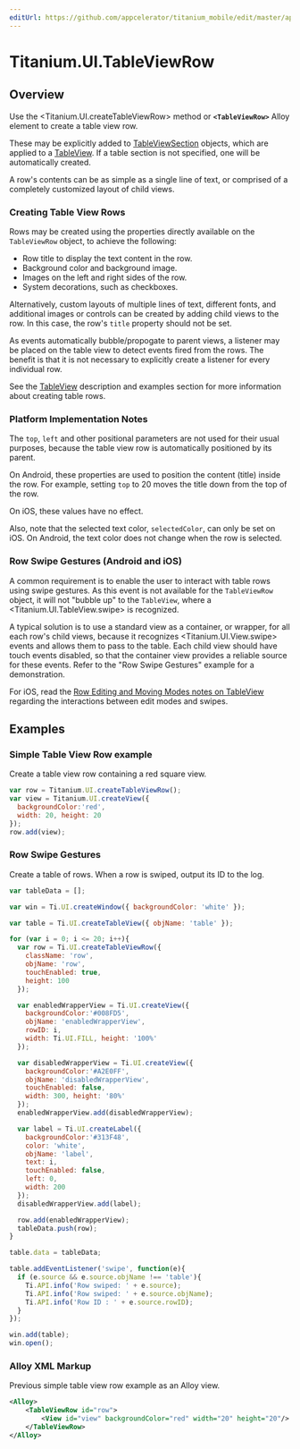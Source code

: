 ```yaml
---
editUrl: https://github.com/appcelerator/titanium_mobile/edit/master/apidoc/Titanium/UI/TableViewRow.yml
---
```

# Titanium.UI.TableViewRow

<TypeHeader/>

## Overview

Use the <Titanium.UI.createTableViewRow> method or **`<TableViewRow>`** Alloy element to create
a table view row.

These may be explicitly added to [TableViewSection](Titanium.UI.TableViewSection) objects, which are applied
to a [TableView](Titanium.UI.TableView). If a table section is not specified, one will be
automatically created.

A row's contents can be as simple as a single line of text, or comprised of a completely
customized layout of child views.

### Creating Table View Rows

Rows may be created using the properties directly available on the `TableViewRow` object, to
achieve the following:

* Row title to display the text content in the row.
* Background color and background image.
* Images on the left and right sides of the row.
* System decorations, such as checkboxes.

Alternatively, custom layouts of multiple lines of text, different fonts, and additional
images or controls can be created by adding child views to the row. In this case, the row's
`title` property should not be set.

As events automatically bubble/propogate to parent views, a listener may be placed on the table
view to detect events fired from the rows. The benefit is that it is not necessary to
explicitly create a listener for every individual row.

See the [TableView](Titanium.UI.TableView) description and examples section for more information
about creating table rows.

### Platform Implementation Notes

The `top`, `left` and other positional parameters are not used for their usual purposes, because
the table view row is automatically positioned by its parent.

On Android, these properties are used to position the content (title) inside the row. For example,
setting `top` to 20 moves the title down from the top of the row.

On iOS, these values have no effect.

Also, note that the selected text color, `selectedColor`, can only be set on iOS.
On Android, the text color does not change when the row is selected.

### Row Swipe Gestures (Android and iOS)

A common requirement is to enable the user to interact with table rows using swipe gestures.
As this event is not available for the `TableViewRow` object, it will not "bubble up" to the
`TableView`, where a <Titanium.UI.TableView.swipe> is recognized.

A typical solution is to use a standard view as a container, or wrapper, for all each row's child
views, because it recognizes <Titanium.UI.View.swipe> events and allows them to pass to the table.
Each child view should have touch events disabled, so that the container view provides a reliable
source for these events. Refer to the "Row Swipe Gestures" example for a demonstration.

For iOS, read the [Row Editing and Moving Modes notes on TableView](Titanium.UI.TableView) regarding
the interactions between edit modes and swipes.

## Examples

### Simple Table View Row example

Create a table view row containing a red square view.

``` js
var row = Titanium.UI.createTableViewRow();
var view = Titanium.UI.createView({
  backgroundColor:'red',
  width: 20, height: 20
});
row.add(view);
```

### Row Swipe Gestures

Create a table of rows. When a row is swiped, output its ID to the log.

``` js
var tableData = [];

var win = Ti.UI.createWindow({ backgroundColor: 'white' });

var table = Ti.UI.createTableView({ objName: 'table' });

for (var i = 0; i <= 20; i++){
  var row = Ti.UI.createTableViewRow({
    className: 'row',
    objName: 'row',
    touchEnabled: true,
    height: 100
  });

  var enabledWrapperView = Ti.UI.createView({
    backgroundColor:'#008FD5',
    objName: 'enabledWrapperView',
    rowID: i,
    width: Ti.UI.FILL, height: '100%'
  });

  var disabledWrapperView = Ti.UI.createView({
    backgroundColor:'#A2E0FF',
    objName: 'disabledWrapperView',
    touchEnabled: false,
    width: 300, height: '80%'
  });
  enabledWrapperView.add(disabledWrapperView);

  var label = Ti.UI.createLabel({
    backgroundColor:'#313F48',
    color: 'white',
    objName: 'label',
    text: i,
    touchEnabled: false,
    left: 0,
    width: 200
  });
  disabledWrapperView.add(label);

  row.add(enabledWrapperView);
  tableData.push(row);
}

table.data = tableData;

table.addEventListener('swipe', function(e){
  if (e.source && e.source.objName !== 'table'){
    Ti.API.info('Row swiped: ' + e.source);
    Ti.API.info('Row swiped: ' + e.source.objName);
    Ti.API.info('Row ID : ' + e.source.rowID);
  }
});

win.add(table);
win.open();
```

### Alloy XML Markup

Previous simple table view row example as an Alloy view.

``` xml
<Alloy>
    <TableViewRow id="row">
        <View id="view" backgroundColor="red" width="20" height="20"/>
    </TableViewRow>
</Alloy>
```

<ApiDocs/>
